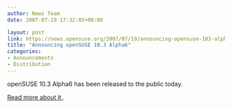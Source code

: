 ```yaml
---
author: News Team
date: 2007-07-19 17:32:05+00:00

layout: post
link: https://news.opensuse.org/2007/07/19/announcing-opensuse-103-alpha6/
title: "Announcing openSUSE 10.3 Alpha6"
categories:
- Announcements
- Distribution
---
```

openSUSE 10.3 Alpha6 has been released to the public today.

[Read more about it ](http://lists.opensuse.org/opensuse-announce/2007-07/msg00005.html).
